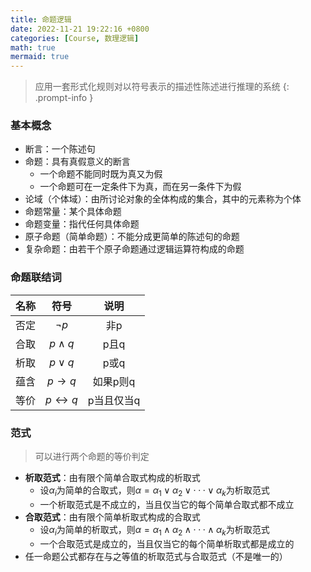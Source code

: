 ```yaml
---
title: 命题逻辑
date: 2022-11-21 19:22:16 +0800
categories: [Course, 数理逻辑]
math: true
mermaid: true 
---
```



> 应用一套形式化规则对以符号表示的描述性陈述进行推理的系统
{: .prompt-info }


### 基本概念

- 断言：一个陈述句
- 命题：具有真假意义的断言
	- 一个命题不能同时既为真又为假
	- 一个命题可在一定条件下为真，而在另一条件下为假
- 论域（个体域）：由所讨论对象的全体构成的集合，其中的元素称为个体
- 命题常量：某个具体命题
- 命题变量：指代任何具体命题
- 原子命题（简单命题）：不能分成更简单的陈述句的命题
- 复杂命题：由若干个原子命题通过逻辑运算符构成的命题

### 命题联结词

|名称|符号|说明|
|:--:|:--:|:--:|
|否定|$\neg p$|非p|
|合取|$p\wedge q$|p且q|
|析取|$p\vee q$|p或q|
|蕴含|$p\rightarrow q$|如果p则q|
|等价|$p\leftrightarrow q$|p当且仅当q|

### 范式

> 可以进行两个命题的等价判定

- **析取范式**：由有限个简单合取式构成的析取式
	- 设$\alpha_i$为简单的合取式，则$\alpha = \alpha_1 \vee \alpha_2 \vee ··· \vee \alpha_k$为析取范式
	- 一个析取范式是不成立的，当且仅当它的每个简单合取式都不成立
- **合取范式**：由有限个简单析取式构成的合取式
	- 设$\alpha_i$为简单的析取式，则$\alpha = \alpha_1 \wedge \alpha_2 \wedge  ··· \wedge  \alpha_k$为析取范式
	- 一个合取范式是成立的，当且仅当它的每个简单析取式都是成立的
- 任一命题公式都存在与之等值的析取范式与合取范式（不是唯一的）
